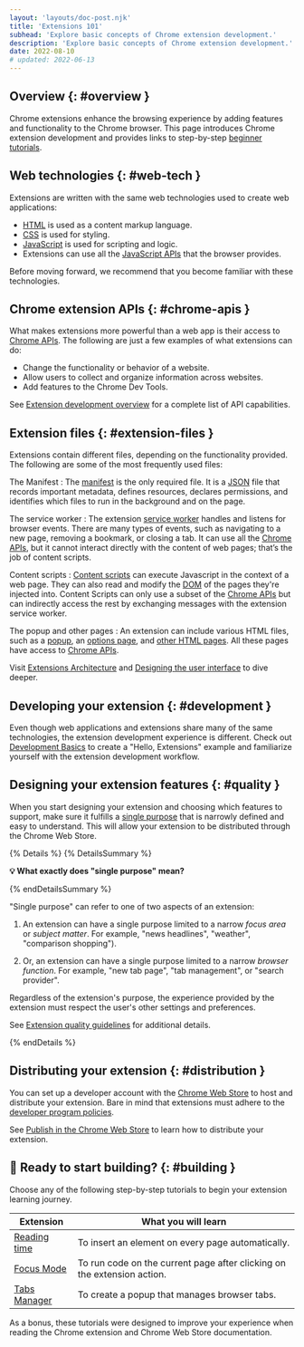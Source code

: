 ```yaml
---
layout: 'layouts/doc-post.njk'
title: 'Extensions 101'
subhead: 'Explore basic concepts of Chrome extension development.'
description: 'Explore basic concepts of Chrome extension development.'
date: 2022-08-10
# updated: 2022-06-13
---
```


## Overview {: #overview }

Chrome extensions enhance the browsing experience by adding features and functionality to the Chrome
browser. This page introduces Chrome extension development and provides links to step-by-step
[beginner tutorials][section-tutorials]. 

## Web technologies {: #web-tech }

Extensions are written with the same web technologies used to create web applications:

- [HTML][mdn-html] is used as a content markup language.
- [CSS][web-dev-css] is used for styling.
- [JavaScript][mdn-js] is used for scripting and logic.
- Extensions can use all the [JavaScript APIs](https://developer.mozilla.org/docs/Web/API) that the
  browser provides.

<!-- Should we use https://developer.chrome.com/docs/extensions/api_other/ ?-->

Before moving forward, we recommend that you become familiar with these technologies.

## Chrome extension APIs {: #chrome-apis }

What makes extensions more powerful than a web app is their access to [Chrome APIs][doc-apis]. The
following are just a few examples of what extensions can do:

- Change the functionality or behavior of a website. 
- Allow users to collect and organize information across websites.
- Add features to the Chrome Dev Tools.

See [Extension development overview][doc-dev-overview] for a complete list of API capabilities.

## Extension files {: #extension-files }

Extensions contain different files, depending on the functionality provided. The following are some
of the most frequently used files:

The Manifest 
: The [manifest][doc-manifest] is the only required file. It is a [JSON][mdn-json] file
that records important metadata, defines resources, declares permissions, and identifies which files
to run in the background and on the page.

The service worker 
: The extension [service worker][doc-service-worker] handles and listens for
browser events. There are many types of events, such as navigating to a new page, removing a
bookmark, or closing a tab. It can use all the [Chrome APIs][doc-apis], but it cannot interact
directly with the content of web pages; that’s the job of content scripts.

Content scripts 
: [Content scripts][doc-content-scripts] can execute Javascript in the context of a
web page. They can also read and modify the [DOM][mdn-dom] of the pages they're injected into. Content Scripts can only use a subset of
the [Chrome APIs][doc-reference] but can indirectly access the rest by exchanging messages with the
extension service worker.

The popup and other pages 
: An extension can include various HTML files, such as a [popup][doc-popup], an [options
page][doc-options], and [other HTML pages][doc-ext-pages]. All these pages have access to [Chrome
APIs][doc-apis].

Visit [Extensions Architecture][doc-arch] and [Designing the user interface][doc-ui] to dive deeper.

## Developing your extension {: #development }

Even though web applications and extensions share many of the same technologies, the extension development
experience is different. Check out [Development Basics][doc-dev-basics] to create a "Hello,
Extensions" example and familiarize yourself with the extension development workflow.

## Designing your extension features {: #quality }

When you start designing your extension and choosing which features to support, make sure it
fulfills a [single purpose][doc-policy-sp] that is narrowly defined and easy to understand.
This will allow your extension to be distributed through the Chrome Web Store.

{% Details %} {% DetailsSummary %}

**💡 What exactly does "single purpose" mean?**

{% endDetailsSummary %}

"Single purpose" can refer to one of two aspects of an extension:

1. An extension can have a single purpose limited to a narrow _focus area_ or _subject matter_. For
example, "news headlines", "weather", "comparison shopping").

2. Or, an extension can have a single purpose limited to a narrow _browser function_. For example,
"new tab page", "tab management", or "search provider".

Regardless of the extension's purpose, the experience provided by the extension must respect the
user's other settings and preferences.

See [Extension quality guidelines][doc-single-purpose] for additional details.

{% endDetails %}

## Distributing your extension {: #distribution }

You can set up a developer account with the [Chrome Web Store][chrome-web-store] to host and
distribute your extension. Bare in mind that extensions must adhere to the [developer program
policies][doc-cws-policy]. 

See [Publish in the Chrome Web Store][doc-cws-publish] to learn how to distribute your extension.

## 🚀 Ready to start building? {: #building }

Choose any of the following step-by-step tutorials to begin your extension learning journey. 

| Extension                        | What you will learn                                                    |
|----------------------------------|------------------------------------------------------------------------|
| [Reading time][tut-reading-time] | To insert an element on every page automatically.                      |
| [Focus Mode][tut-focus-mode]     | To run code on the current page after clicking on the extension action. |
| [Tabs Manager][tut-tabs-manager]     | To create a popup that manages browser tabs.                           |

As a bonus, these tutorials were designed to improve your experience when reading the Chrome
extension and Chrome Web Store documentation.


[chrome-web-store]: https://chrome.google.com/webstore/
[doc-apis]: /docs/extensions/reference/
[doc-arch]: /docs/extensions/mv3/architecture-overview/
[doc-content-scripts]: /docs/extensions/mv3/content_scripts/
[doc-cws-policy]: /docs/webstore/program_policies/
[doc-cws-publish]: /docs/webstore/publish/
[doc-dev-basics]: /docs/extensions/mv3/getstarted/development-basics
[doc-dev-overview]: /docs/extensions/mv3/devguide
[doc-ext-pages]: /docs/extensions/mv3/architecture-overview/#html-files
[doc-manifest]: /docs/extensions/mv3/manifest/
[doc-options]: /docs/extensions/mv3/options/
[doc-policy-sp]: /docs/webstore/program_policies/#single-purpose
[doc-popup]: /docs/extensions/mv3/user_interface/#popup
[doc-reference]: /docs/extensions/reference/
[doc-service-worker]: /docs/extensions/mv3/service_workers/
[doc-single-purpose]: /docs/extensions/mv3/single_purpose/
[doc-ui]: /docs/extensions/mv3/user_interface/
[js-apis]: /docs/extensions/api_other/
[mdn-dom]: https://developer.mozilla.org/docs/Web/API/Document_Object_Model
[mdn-html]: https://developer.mozilla.org/docs/Learn/html
[mdn-js]: https://developer.mozilla.org/docs/Learn/JavaScript
[mdn-json]: https://developer.mozilla.org/docs/Glossary/JSON
[section-tutorials]: #building
[tut-focus-mode]: /docs/extensions/mv3/getstarted/tut-focus-mode
[tut-reading-time]: /docs/extensions/mv3/getstarted/tut-reading-time
[tut-tabs-manager]: /docs/extensions/mv3/getstarted/tut-tabs-manager
[web-dev-css]: https://web.dev/learn/css/
